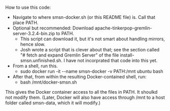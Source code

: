 How to use this code:
* Navigate to where smsn-docker.sh (or this README file) is. Call that place PATH.
* Optional but recommended: Download apache-tinkerpop-gremlin-server-3.2.4-bin.zip to PATH.
    * This script can download it, but it's not smart about handling mirrors, hence slow.
    * Josh wrote a script that is clever about that; see the section called "# fetch and expand Gremlin Server" of the file install-smsn.unfinished.sh. I have not incorprated that code into this yet.
* From a shell, run this.
    * sudo docker run -it --name smsn-docker -v PATH:/mnt ubuntu bash
* After that, from within the resulting Docker-contained shell, run:
    * bash /mnt/docker-smsn.sh

This gives the Docker container access to all the files in PATH. It shoulkd not modify them. (Later, Docker will also have access through /mnt to a host folder called smsn-data, which it will modify.)



